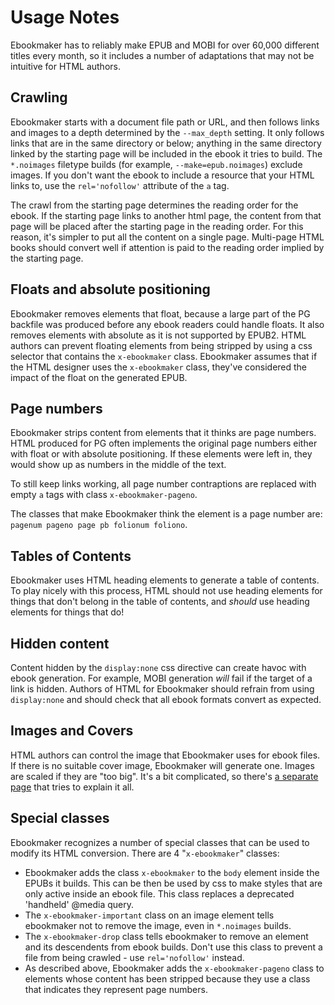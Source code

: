 # Usage Notes

Ebookmaker has to reliably make EPUB and MOBI for over 60,000 different titles every month, so it includes a number of adaptations that may not be intuitive for HTML authors.

## Crawling

Ebookmaker starts with a document file path or URL, and then follows links and images to a depth determined by the `--max_depth` setting. It only follows links that are in the same directory or below; anything in the same directory linked by the starting page will be included in the ebook it tries to build. The `*.noimages` filetype builds (for example, `--make=epub.noimages`) exclude images. If you don't want the ebook to include a resource that your HTML links to, use the `rel='nofollow'` attribute of the `a` tag.

The crawl from the starting page determines the reading order for the ebook. If the starting page links to another html page, the content from that page will be placed after the starting page in the reading order. For this reason, it's simpler to put all the content on a single page. Multi-page HTML books should convert well if attention is paid to the reading order implied by the starting page.

## Floats and absolute positioning

Ebookmaker removes elements that float, because a large part of the PG backfile was produced before any ebook readers could handle floats. It also removes elements with absolute as it is not supported by EPUB2. HTML authors can prevent floating elements from being stripped by using a css selector that contains the `x-ebookmaker` class. Ebookmaker assumes that if the HTML designer uses the `x-ebookmaker` class, they've considered the impact of the float on the generated EPUB.

## Page numbers

Ebookmaker strips content from elements that it thinks are page numbers. HTML produced for PG often implements the original page numbers either with float or with absolute positioning. If these elements were left in, they would show up as numbers in the middle of the text.

To still keep links working, all page number contraptions are replaced with empty `a` tags with class `x-ebookmaker-pageno`.

The classes that make Ebookmaker think the element is a page number are: `pagenum pageno page pb folionum foliono`.

## Tables of Contents

Ebookmaker uses HTML heading elements to generate a table of contents. To play nicely with this process, HTML should not use heading elements for things that don't belong in the table of contents, and _should_ use heading elements for things that do!

## Hidden content

Content hidden by the `display:none` css directive can create havoc with ebook generation. For example, MOBI generation _will_ fail if the target of a link is hidden. Authors of HTML for Ebookmaker should refrain from using `display:none` and should check that all ebook formats convert as expected.

## Images and Covers

HTML authors can control the image that Ebookmaker uses for ebook files. If there is no suitable cover image, Ebookmaker will generate one. Images are scaled if they are "too big". It's a bit complicated, so there's [a separate page](docs/images.md) that tries to explain it all.


## Special classes

Ebookmaker recognizes a number of special classes that can be used to modify its HTML conversion. There are 4 "`x-ebookmaker`" classes:

 - Ebookmaker adds the class `x-ebookmaker` to the `body` element inside the EPUBs it builds. This can be then be used by css to make styles that are only active inside an ebook file. This class replaces a deprecated 'handheld' @media query.
 - The `x-ebookmaker-important` class on an image element tells ebookmaker not to remove the image, even in `*.noimages` builds.
 - The `x-ebookmaker-drop` class tells ebookmaker to remove an element and its descendents from ebook builds. Don't use this class to prevent a file from being crawled - use `rel='nofollow'` instead.
 - As described above, Ebookmaker adds the `x-ebookmaker-pageno` class to  elements whose content has been stripped because they use a class that indicates they represent page numbers.


